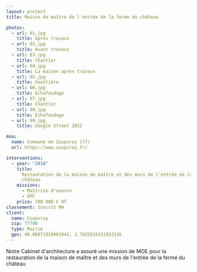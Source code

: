 ```yaml
---
layout: project
title: Maison de maître de l'entrée de la ferme du château

photos:
  - url: 01.jpg
    title: Après travaux
  - url: 02.jpg
    title: Avant travaux
  - url: 03.jpg
    title: Chantier
  - url: 04.jpg
    title: La maison après travaux
  - url: 05.jpg
    title: Gouttière
  - url: 06.jpg
    title: Echafaudage
  - url: 07.jpg
    title: Chantier
  - url: 08.jpg
    title: Echafaudage
  - url: 09.jpg
    title: Google Street 2022

moa:
  name: Commune de Coupvray (77)
  url: https://www.coupvray.fr/

interventions:
  - year: "2018"
    title:
      Restauration de la maison de maître et des murs de l'entrée de la ferme du
      château
    missions:
      - Maîtrise d"oeuvre
      - OPC
    price: 398 000 € HT
classement: Inscrit MH
client:
  name: Coupvray
  zip: 77700
  type: Mairie
  gps: 48.88671810081041, 2.7925516331933316
---
```


Notre Cabinet d'architecture a assuré une mission de MOE pour la restauration de
la maison de maître et des murs de l'entrée de la ferme du château
